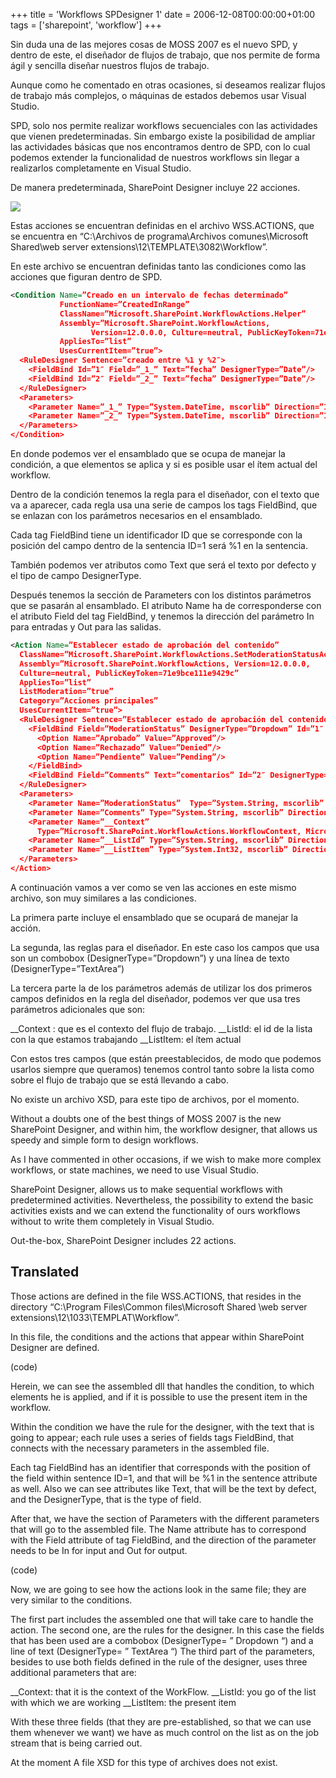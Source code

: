 +++
title = 'Workflows SPDesigner 1'
date = 2006-12-08T00:00:00+01:00
tags = ['sharepoint', 'workflow']
+++

Sin duda una de las mejores cosas de MOSS 2007 es el nuevo SPD, y dentro de este, el diseñador de flujos de trabajo, que nos permite de forma ágil y sencilla diseñar nuestros flujos de trabajo.

Aunque como he comentado en otras ocasiones, si deseamos realizar flujos de trabajo más complejos, o máquinas de estados debemos usar Visual Studio.

SPD, solo nos permite realizar workflows secuenciales con las actividades que vienen predeterminadas. Sin embargo existe la posibilidad de ampliar las actividades básicas que nos encontramos dentro de SPD, con lo cual podemos extender la funcionalidad de nuestros workflows sin llegar a realizarlos completamente en Visual Studio.

De manera predeterminada, SharePoint Designer incluye 22 acciones.

![](/images/Sharepoint/SWA_[7].gif)

Estas acciones se encuentran definidas en el archivo WSS.ACTIONS, que se encuentra en “C:\Archivos de programa\Archivos comunes\Microsoft Shared\web server extensions\12\TEMPLATE\3082\Workflow”.

En este archivo se encuentran definidas tanto las condiciones como las acciones que figuran dentro de SPD.

```xml
<Condition Name=”Creado en un intervalo de fechas determinado”
           FunctionName=”CreatedInRange”
           ClassName=”Microsoft.SharePoint.WorkflowActions.Helper”
           Assembly=”Microsoft.SharePoint.WorkflowActions, 
                  Version=12.0.0.0, Culture=neutral, PublicKeyToken=71e9bce111e9429c”
           AppliesTo=”list”
           UsesCurrentItem=”true”>
  <RuleDesigner Sentence=”creado entre %1 y %2″>
    <FieldBind Id=”1″ Field=”_1_” Text=”fecha” DesignerType=”Date”/>
    <FieldBind Id=”2″ Field=”_2_” Text=”fecha” DesignerType=”Date”/>
  </RuleDesigner>
  <Parameters>
    <Parameter Name=”_1_” Type=”System.DateTime, mscorlib” Direction=”In”/>
    <Parameter Name=”_2_” Type=”System.DateTime, mscorlib” Direction=”In”/>
  </Parameters>
</Condition>
```

En donde podemos ver el ensamblado que se ocupa de manejar la condición, a que elementos se aplica y si es posible usar el ítem actual del workflow.

Dentro de la condición tenemos la regla para el diseñador, con el texto que va a aparecer, cada regla usa una serie de campos los tags FieldBind, que se enlazan con los parámetros necesarios en el ensamblado.

Cada tag FieldBind tiene un identificador ID que se corresponde con la posición del campo dentro de la sentencia ID=1 será %1 en la sentencia.

También podemos ver atributos como Text que será el texto por defecto y el tipo de campo DesignerType.

Después tenemos la sección de Parameters con los distintos parámetros que se pasarán al ensamblado. El atributo Name ha de corresponderse con el atributo Field del tag FieldBind, y tenemos la dirección del parámetro In para entradas y Out para las salidas.


```xml
<Action Name=”Establecer estado de aprobación del contenido”
  ClassName=”Microsoft.SharePoint.WorkflowActions.SetModerationStatusActivity”
  Assembly=”Microsoft.SharePoint.WorkflowActions, Version=12.0.0.0, 
  Culture=neutral, PublicKeyToken=71e9bce111e9429c”
  AppliesTo=”list”
  ListModeration=”true”
  Category=”Acciones principales”
  UsesCurrentItem=”true”>
  <RuleDesigner Sentence=”Establecer estado de aprobación del contenido en %1 con %2″>
    <FieldBind Field=”ModerationStatus” DesignerType=”Dropdown” Id=”1″ Text=”este estado”>
      <Option Name=”Aprobado” Value=”Approved”/>
      <Option Name=”Rechazado” Value=”Denied”/>
      <Option Name=”Pendiente” Value=”Pending”/>
    </FieldBind>
    <FieldBind Field=”Comments” Text=”comentarios” Id=”2″ DesignerType=”TextArea” />
  </RuleDesigner>
  <Parameters>
    <Parameter Name=”ModerationStatus”  Type=”System.String, mscorlib” Direction=”In” />
    <Parameter Name=”Comments” Type=”System.String, mscorlib” Direction=”Optional” />
    <Parameter Name=”__Context” 
      Type=”Microsoft.SharePoint.WorkflowActions.WorkflowContext, Microsoft.SharePoint.WorkflowActions” />
    <Parameter Name=”__ListId” Type=”System.String, mscorlib” Direction=”In” />
    <Parameter Name=”__ListItem” Type=”System.Int32, mscorlib” Direction=”In” />
  </Parameters>
</Action>
```

A continuación vamos a ver como se ven las acciones en este mismo archivo, son muy similares a las condiciones.

La primera parte incluye el ensamblado que se ocupará de manejar  la acción.    

La segunda, las reglas para el diseñador. En este caso los campos que usa son un combobox (DesignerType=”Dropdown”) y una línea de texto (DesignerType=”TextArea”)

La tercera parte la de los parámetros además de utilizar los dos primeros campos definidos en la regla del diseñador, podemos ver que usa tres parámetros adicionales que son:

__Context : que es el contexto del flujo de trabajo.
__ListId: el id de la lista con la que estamos trabajando
__ListItem:  el ítem actual

Con estos tres campos (que están preestablecidos, de modo que podemos usarlos siempre que queramos) tenemos control  tanto sobre la lista como sobre el flujo de trabajo que se está llevando a cabo.


No existe un archivo XSD, para este tipo de archivos, por el momento.

Without a doubts one of the best things of MOSS 2007  is the new SharePoint Designer, and within him, the workflow designer, that  allows us speedy  and simple form to design  workflows. 

As I have commented in other occasions, if we wish to make more complex workflows, or state machines, we need to use Visual Studio.  

SharePoint Designer, allows us to make sequential workflows with predetermined activities. Nevertheless, the possibility to extend the basic activities exists  and we can extend the functionality of ours workflows without  to write them completely in Visual Studio.
 
Out-the-box, SharePoint Designer includes 22 actions.
 
## Translated

Those actions are defined in the file WSS.ACTIONS, that resides in the directory “C:\Program Files\Common files\Microsoft Shared \web server extensions\12\1033\TEMPLAT\Workflow”. 
 
In this file, the conditions and the actions that appear within SharePoint Designer are defined.

(code)

Herein,  we can see the assembled dll that handles the condition, to which elements  he is applied, and if it is possible to use the present item in the workflow.

Within the condition we have the rule for the designer, with the text that is going to appear; each rule uses a series of fields tags FieldBind, that connects with the necessary parameters in the assembled file.

Each tag FieldBind has an identifier that  corresponds with the position of the field within sentence ID=1, and that will be %1 in the sentence attribute as well.
Also we can see attributes like Text, that will be the text by defect, and the DesignerType, that is the type of field.

After that, we have the section of Parameters with the different parameters that will go to the assembled file. The Name attribute has to correspond with the Field attribute of tag FieldBind, and the direction of the parameter needs to be In for input and Out for output.
 
(code)

Now, we are going to see how the actions look in the same file; they are very similar to the conditions.  


The first part includes the assembled one that will take care to handle the action.
The second one, are the rules for the designer. In this case the fields that has been used are a combobox (DesignerType= ” Dropdown “) and a line of text (DesignerType= ” TextArea “)
The third part of the parameters, besides to use both fields defined in the rule of the designer, uses three additional parameters that are:

__Context: that it is the context of the WorkFlow.
 __ListId: you go of the list with which we are working
__ListItem:  the present item

With these three fields (that they are pre-established, so that we can use them whenever we want) we have as much control on the list as on the job stream that is being carried out.


At the moment A file XSD for this type of archives does not exist.